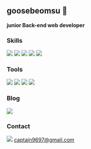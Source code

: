## goosebeomsu 👋

**junior Back-end web developer**

### Skills

<p>
  <img src="https://img.shields.io/badge/Java-937062?style=flat-square&logo=Java&logoColor=white"/>
  <img src="https://img.shields.io/badge/Spring-6DB33F?style=flat-square&logo=Spring&logoColor=white">
  <img src="https://img.shields.io/badge/Spring Boot-6DB33F?style=flat-squere&logo=Spring Boot&logoColor=white"/>
  <img src="https://img.shields.io/badge/MySQL-4479A1?style=flat-squere&logo=MySQL&logoColor=white"/>
  <img src="https://img.shields.io/badge/oracle-FF4848?style=flat-square&logo=oracle&logoColor=white"> 
</p>

### Tools

<p>
  <img src="https://camo.githubusercontent.com/f8e55e4a35278ded3d7b8de32d77eed689464e93e66d4c95e0749bdbe86e0f44/68747470733a2f2f696d672e736869656c64732e696f2f62616467652f496e74656c6c694a2d3030303030303f7374796c653d666c61742d737175617265266c6f676f3d496e74656c6c694a25323049444541266c6f676f436f6c6f723d7768697465"/>
  <img src="https://img.shields.io/badge/EclipseIDE-2C2255?style=flat-square&logo=EclipseIDE&logoColor=white"/>
  <img src="https://img.shields.io/badge/Gradle-02303A?style=flat-square&logo=Gradle&logoColor=white"/>
  <img src="https://img.shields.io/badge/Git-F05032?style=flat-square&logo=Git&logoColor=white"/>
</p>  

### Blog

<p>
    <a href="https://captain9697.tistory.com/" target="_blank"><img src="https://img.shields.io/badge/Tistory-000000?style=flat-square&logo=Tistory&logoColor=white"/></a>
</p>

### Contact

<img src="https://img.shields.io/badge/G_mail-EA4335?style=flat-square&logo=Gmail&logoColor=white"> captain9697@gmail.com</br>

